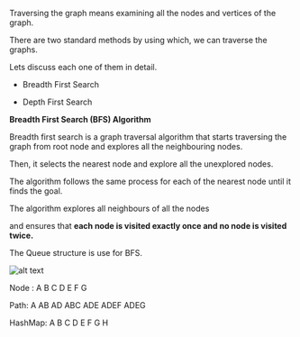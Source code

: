 Traversing the graph means examining all the nodes and vertices of the graph.

There are two standard methods by using which, we can traverse the graphs.

Lets discuss each one of them in detail.

* Breadth First Search

* Depth First Search 

**Breadth First Search (BFS) Algorithm**

Breadth first search is a graph traversal algorithm that starts traversing the graph from root node and explores all the neighbouring nodes.

Then, it selects the nearest node and explore all the unexplored nodes. 

The algorithm follows the same process for each of the nearest node until it finds the goal.

The algorithm explores all neighbours of all the nodes

and ensures that **each node is visited exactly once and no node is visited twice.**

The Queue structure is use for BFS.


![alt text](https://res.cloudinary.com/nkcloud/image/upload/v1592799843/graph_f6g7da.png)

Node : A  B  C  D  E  F  G

Path: A AB AD  ABC ADE ADEF ADEG

HashMap: A  B  C  D  E  F  G  H



